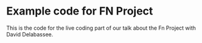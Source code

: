 # Example code for FN Project

This is the code for the live coding part of our talk about the Fn Project with David Delabassee.  